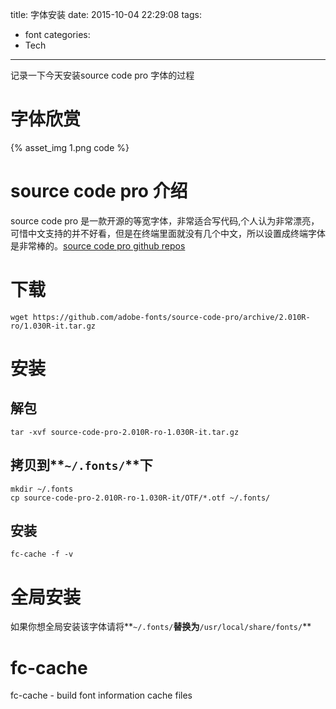 title: 字体安装
date: 2015-10-04 22:29:08
tags:
- font
categories:
- Tech
---
记录一下今天安装source code pro 字体的过程
# 字体欣赏
{% asset_img 1.png code %}
# source code pro 介绍
source code pro 是一款开源的等宽字体，非常适合写代码,个人认为非常漂亮，可惜中文支持的并不好看，但是在终端里面就没有几个中文，所以设置成终端字体是非常棒的。[source code pro github repos](https://github.com/adobe-fonts/source-code-pro)
# 下载
```
wget https://github.com/adobe-fonts/source-code-pro/archive/2.010R-ro/1.030R-it.tar.gz
```
# 安装
## 解包
```
tar -xvf source-code-pro-2.010R-ro-1.030R-it.tar.gz
```
## 拷贝到**`~/.fonts/`**下
```
mkdir ~/.fonts 
cp source-code-pro-2.010R-ro-1.030R-it/OTF/*.otf ~/.fonts/
```
## 安装
```
fc-cache -f -v
```
# 全局安装
如果你想全局安装该字体请将**`~/.fonts/`**替换为**`/usr/local/share/fonts/`**
# fc-cache
fc-cache - build font information cache files

